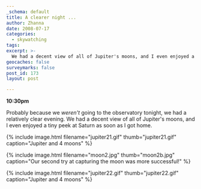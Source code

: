 ```yaml
---
_schema: default
title: A clearer night ...
author: Zhanna
date: 2008-07-17
categories:
  - skywatching  
tags:
excerpt: >- 
  We had a decent view of all of Jupiter's moons, and I even enjoyed a tiny peek at Saturn as soon as I got home. 
geocaches: false
surveymarks: false
post_id: 173
layout: post

---
```

**10:30pm**

Probably because we _weren't_ going to the observatory tonight, we had a relatively clear evening.  We had a decent view of all of Jupiter's moons, and I even enjoyed a tiny peek at Saturn as soon as I got home.  

{% include image.html filename="jupiter21.gif" thumb="jupiter21.gif" caption="Jupiter and 4 moons" %}

{% include image.html filename="moon2.jpg" thumb="moon2b.jpg" caption="Our second try at capturing the moon was more successful!" %}

{% include image.html filename="jupiter22.gif" thumb="jupiter22.gif" caption="Jupiter and 4 moons" %}
